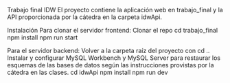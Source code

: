 Trabajo final IDW
El proyecto contiene la aplicación web en trabajo_final y la API proporcionada por la cátedra en la carpeta idwApi.

Instalación
Para clonar el servidor frontend:
Clonar el repo
cd trabajo_final
npm install
npm run start

Para el servidor backend:
Volver a la carpeta raíz del proyecto con cd ..
Instalar y configurar MySQL Workbench y MySQL Server para restaurar los esquemas de las bases de datos según las instrucciones provistas por la cátedra en las clases.
cd idwApi
npm install
npm run dev
